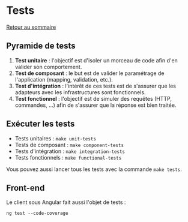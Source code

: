 # Tests

[Retour au sommaire](index.md)

## Pyramide de tests

1. **Test unitaire** : l'objectif est d'isoler un morceau de code afin d'en valider son comportement. 
2. **Test de composant** : le but est de valider le paramétrage de l'application (mapping, validation, etc.).
3. **Test d'intégration** : l'intérêt de ces tests est de s'assurer que les adapteurs avec les infrastructures sont fonctionnels.
4. **Test fonctionnel** : l'objectif est de simuler des requêtes (HTTP, commandes, ...) afin de s'assurer que la réponse est bien traitée.

## Exécuter les tests

* Tests unitaires : `make unit-tests`
* Tests de composant : `make component-tests`
* Tests d'intégration : `make integration-tests`
* Tests fonctionnels : `make functional-tests`

Vous pouvez aussi lancer tous les tests avec la commande `make tests`. 

## Front-end

Le client sous Angular fait aussi l'objet de tests :
```
ng test --code-coverage
```
